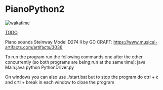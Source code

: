 # PianoPython2
[![wakatime](https://wakatime.com/badge/user/5e0929d5-6c04-4390-b85f-6ed88b81a995/project/1544bf01-e84d-4ea5-bfb8-c9f39b50d72d.svg)](https://wakatime.com/badge/user/5e0929d5-6c04-4390-b85f-6ed88b81a995/project/1544bf01-e84d-4ea5-bfb8-c9f39b50d72d)

[TODO](TODO.md)

Piano sounds Steinway Model D274 II by GD CRAFT:
https://www.musical-artifacts.com/artifacts/3036

<!-- Download JCommander jar file and put it in the same directory -->
To run the program run the following commands one after the other concurrently (so both programs are being run at the same time):
java Main.java
python PythonDriver.py

On windows you can also use ./start.bat but to stop the program do ctrl + c and crtl + break in each window to close the program
<!-- java -cp (jarfilename).jar Main.java --screen 1 -->
